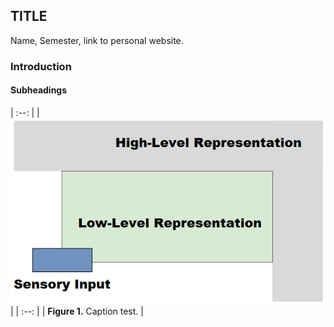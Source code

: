 ## TITLE
Name, Semester, link to personal website.


### Introduction
[Comment_1]: <> (begin your text here)

#### Subheadings
[Comment_2]: <> (begin your text here)

| :--: |
| ![](https://github.com/Orthogonal-Research-Lab/Meta-brain-Models/raw/master/Assets%20and%20Media/Meta-brain%20Model%20II.png) | 
| :--: |
| <b>Figure 1.</b> Caption test. |   

[Comment_3]: <> (Insert Figure with caption here)
